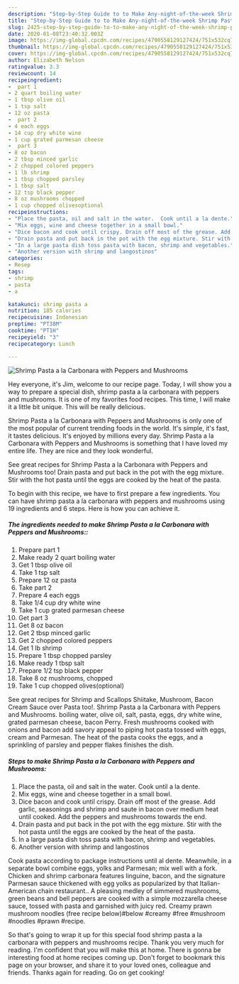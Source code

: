 ```yaml
---
description: "Step-by-Step Guide to to Make Any-night-of-the-week Shrimp Pasta a la Carbonara with Peppers and Mushrooms"
title: "Step-by-Step Guide to to Make Any-night-of-the-week Shrimp Pasta a la Carbonara with Peppers and Mushrooms"
slug: 2425-step-by-step-guide-to-to-make-any-night-of-the-week-shrimp-pasta-a-la-carbonara-with-peppers-and-mushrooms
date: 2020-01-08T23:40:32.003Z
image: https://img-global.cpcdn.com/recipes/4790558129127424/751x532cq70/shrimp-pasta-a-la-carbonara-with-peppers-and-mushrooms-recipe-main-photo.jpg
thumbnail: https://img-global.cpcdn.com/recipes/4790558129127424/751x532cq70/shrimp-pasta-a-la-carbonara-with-peppers-and-mushrooms-recipe-main-photo.jpg
cover: https://img-global.cpcdn.com/recipes/4790558129127424/751x532cq70/shrimp-pasta-a-la-carbonara-with-peppers-and-mushrooms-recipe-main-photo.jpg
author: Elizabeth Nelson
ratingvalue: 3.3
reviewcount: 14
recipeingredient:
-  part 1
- 2 quart boiling water
- 1 tbsp olive oil
- 1 tsp salt
- 12 oz pasta
-  part 2
- 4 each eggs
- 14 cup dry white wine
- 1 cup grated parmesan cheese
-  part 3
- 8 oz bacon
- 2 tbsp minced garlic
- 2 chopped colored peppers
- 1 lb shrimp
- 1 tbsp chopped parsley
- 1 tbsp salt
- 12 tsp black pepper
- 8 oz mushrooms chopped
- 1 cup chopped olivesoptional
recipeinstructions:
- "Place the pasta, oil and salt in the water.  Cook until a la dente."
- "Mix eggs, wine and cheese together in a small bowl."
- "Dice bacon and cook until crispy. Drain off most of the grease. Add garlic, seasonings and shrimp and saute in bacon over medium heat until cooked. Add the peppers and  mushrooms towards the end."
- "Drain pasta and put back in the pot with the egg mixture. Stir with the hot pasta until the eggs are cooked by the heat of the pasta."
- "In a large pasta dish toss pasta with bacon, shrimp and vegetables."
- "Another version with shrimp and langostinos"
categories:
- Resep
tags:
- shrimp
- pasta
- a

katakunci: shrimp pasta a
nutrition: 185 calories
recipecuisine: Indonesian
preptime: "PT38M"
cooktime: "PT1H"
recipeyield: "3"
recipecategory: Lunch

---
```



![Shrimp Pasta a la Carbonara with Peppers and Mushrooms](https://img-global.cpcdn.com/recipes/4790558129127424/751x532cq70/shrimp-pasta-a-la-carbonara-with-peppers-and-mushrooms-recipe-main-photo.jpg)

Hey everyone, it's Jim, welcome to our recipe page. Today, I will show you a way to prepare a special dish, shrimp pasta a la carbonara with peppers and mushrooms. It is one of my favorites food recipes. This time, I will make it a little bit unique. This will be really delicious.

Shrimp Pasta a la Carbonara with Peppers and Mushrooms is only one of the most popular of current trending foods in the world. It's simple, it's fast, it tastes delicious. It's enjoyed by millions every day. Shrimp Pasta a la Carbonara with Peppers and Mushrooms is something that I have loved my entire life. They are nice and they look wonderful.

See great recipes for Shrimp Pasta a la Carbonara with Peppers and Mushrooms too! Drain pasta and put back in the pot with the egg mixture. Stir with the hot pasta until the eggs are cooked by the heat of the pasta.


To begin with this recipe, we have to first prepare a few ingredients. You can have shrimp pasta a la carbonara with peppers and mushrooms using 19 ingredients and 6 steps. Here is how you can achieve it.

##### The ingredients needed to make Shrimp Pasta a la Carbonara with Peppers and Mushrooms::

1. Prepare  part 1
1. Make ready 2 quart boiling water
1. Get 1 tbsp olive oil
1. Take 1 tsp salt
1. Prepare 12 oz pasta
1. Take  part 2
1. Prepare 4 each eggs
1. Take 1/4 cup dry white wine
1. Take 1 cup grated parmesan cheese
1. Get  part 3
1. Get 8 oz bacon
1. Get 2 tbsp minced garlic
1. Get 2 chopped colored peppers
1. Get 1 lb shrimp
1. Prepare 1 tbsp chopped parsley
1. Make ready 1 tbsp salt
1. Prepare 1/2 tsp black pepper
1. Take 8 oz mushrooms, chopped
1. Take 1 cup chopped olives(optional)


See great recipes for Shrimp and Scallops Shiitake, Mushroom, Bacon Cream Sauce over Pasta too!. Shrimp Pasta a la Carbonara with Peppers and Mushrooms. boiling water, olive oil, salt, pasta, eggs, dry white wine, grated parmesan cheese, bacon Perry. Fresh mushrooms cooked with onions and bacon add savory appeal to piping hot pasta tossed with eggs, cream and Parmesan. The heat of the pasta cooks the eggs, and a sprinkling of parsley and pepper flakes finishes the dish. 

##### Steps to make Shrimp Pasta a la Carbonara with Peppers and Mushrooms:

1. Place the pasta, oil and salt in the water.  Cook until a la dente.
1. Mix eggs, wine and cheese together in a small bowl.
1. Dice bacon and cook until crispy. Drain off most of the grease. Add garlic, seasonings and shrimp and saute in bacon over medium heat until cooked. Add the peppers and  mushrooms towards the end.
1. Drain pasta and put back in the pot with the egg mixture. Stir with the hot pasta until the eggs are cooked by the heat of the pasta.
1. In a large pasta dish toss pasta with bacon, shrimp and vegetables.
1. Another version with shrimp and langostinos


Cook pasta according to package instructions until al dente. Meanwhile, in a separate bowl combine eggs, yolks and Parmesan; mix well with a fork. Chicken and shrimp carbonara features linguine, bacon, and the signature Parmesan sauce thickened with egg yolks as popularized by that Italian-American chain restaurant.. A pleasing medley of simmered mushrooms, green beans and bell peppers are cooked with a simple mozzarella cheese sauce, tossed with pasta and garnished with juicy red. Creamy prawn mushroom noodles (free recipe below)#below #creamy #free #mushroom #noodles #prawn #recipe. 

So that's going to wrap it up for this special food shrimp pasta a la carbonara with peppers and mushrooms recipe. Thank you very much for reading. I'm confident that you will make this at home. There is gonna be interesting food at home recipes coming up. Don't forget to bookmark this page on your browser, and share it to your loved ones, colleague and friends. Thanks again for reading. Go on get cooking!
